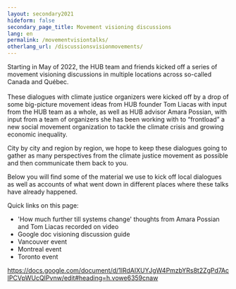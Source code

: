 ```yaml
---
layout: secondary2021
hideform: false
secondary_page_title: Movement visioning discussions
lang: en
permalink: /movementvisiontalks/
otherlang_url: /discussionsvisionmovements/
---
```

Starting in May of 2022, the HUB team and friends kicked off a series of movement visioning discussions in multiple locations across so-called Canada and Québec.<br/><br/>These dialogues with climate justice organizers were kicked off by a drop of some big-picture movement ideas from HUB founder Tom Liacas with input from the HUB team as a whole, as well as HUB advisor Amara Possian, with input from a team of organizers she has been working with to “frontload” a new social movement organization to tackle the climate crisis and growing economic inequality. 

City by city and region by region, we hope to keep these dialogues going to gather as many perspectives from the climate justice movement as possible and then communicate them back to you.

Below you will find some of the material we use to kick off local dialogues as well as accounts of what went down in different places where these talks have already happened.

Quick links on this page:

* 'How much further till systems change' thoughts from Amara Possian and Tom Liacas recorded on video
* Google doc visioning discussion guide
* Vancouver event
* Montreal event
* Toronto event

https://docs.google.com/document/d/1lRdAIXUYJgW4PmzbYRs8t2ZgPd7AcIPCVpWUcQIPvnw/edit#heading=h.vowe6359cnaw